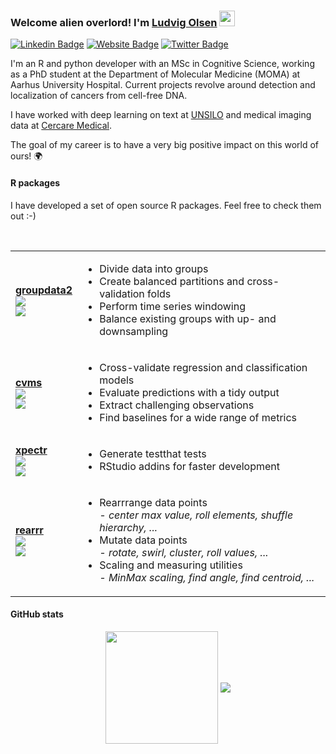 ### Welcome alien overlord! I'm [Ludvig Olsen](http://ludvigolsen.dk) <img src="https://media.giphy.com/media/hvRJCLFzcasrR4ia7z/giphy.gif" width="25px">

[![Linkedin Badge](https://img.shields.io/badge/-LinkedIn-0e76a8?style=flat-square&logo=Linkedin&logoColor=white)](https://linkedin.com/in/ludvigolsen/)
[![Website Badge](https://img.shields.io/badge/Website-3b5998?style=flat-square&logo=google-chrome&logoColor=white)](http://ludvigolsen.dk)
[![Twitter Badge](https://img.shields.io/badge/-Twitter-00acee?style=flat-square&logo=Twitter&logoColor=white)](https://twitter.com/ludvigolsen)

I'm an R and python developer with an MSc in Cognitive Science, working as a PhD student at the Department of Molecular Medicine (MOMA) at Aarhus University Hospital. Current projects revolve around detection and localization of cancers from cell-free DNA.

I have worked with deep learning on text at [UNSILO](https://unsilo.ai/) and medical imaging data at [Cercare Medical](https://cercare-medical.com/). 

The goal of my career is to have a very big positive impact on this world of ours! :earth_africa:

#### R packages

I have developed a set of open source R packages. Feel free to check them out :-)

</br>

<table style="width:100%">
  <tr>
    <td>
      <a href="https://github.com/LudvigOlsen/groupdata2">
        <b>groupdata2</b>
      </a><br>
      <a href="https://cran.r-project.org/package=groupdata2">
        <img align="center" src="http://cranlogs.r-pkg.org/badges/groupdata2" />
      </a><br>
      <a href="https://cran.r-project.org/package=groupdata2">
        <img align="center" src="http://cranlogs.r-pkg.org/badges/grand-total/groupdata2" />
      </a>
    </td>
    <td>
      <ul> 
        <li>Divide data into groups</li>
        <li>Create balanced partitions and cross-validation folds</li>
        <li>Perform time series windowing</li>
        <li>Balance existing groups with up- and downsampling</li>
      </ul>
    </td>
  </tr>
  <tr>
    <td>
      <a href="https://github.com/LudvigOlsen/cvms">
        <b>cvms</b>
      </a><br>
      <a href="https://cran.r-project.org/package=cvms">
        <img align="center" src="http://cranlogs.r-pkg.org/badges/cvms" />
      </a><br>
      <a href="https://cran.r-project.org/package=cvms">
        <img align="center" src="http://cranlogs.r-pkg.org/badges/grand-total/cvms" />
      </a>
    </td>
    <td>
      <ul> 
        <li>Cross-validate regression and classification models</li>
        <li>Evaluate predictions with a tidy output</li>
        <li>Extract challenging observations</li>
        <li>Find baselines for a wide range of metrics</li>
      </ul>
    </td>
  </tr>
  <tr>
    <td>
      <a href="https://github.com/LudvigOlsen/xpectr">
        <b>xpectr</b>
      </a></br>
      <a href="https://cran.r-project.org/package=xpectr">
        <img align="center" src="http://cranlogs.r-pkg.org/badges/xpectr" />
      </a><br>
      <a href="https://cran.r-project.org/package=xpectr">
        <img align="center" src="http://cranlogs.r-pkg.org/badges/grand-total/xpectr" />
      </a>
    </td>
    <td>
      <ul> 
        <li>Generate testthat tests</li>
        <li>RStudio addins for faster development</li>
      </ul>
    </td>
  </tr>
  <tr>
    <td>
      <a href="https://github.com/LudvigOlsen/rearrr">
        <b>rearrr</b>
      </a></br>
      <a href="https://cran.r-project.org/package=rearrr">
        <img align="center" src="http://cranlogs.r-pkg.org/badges/rearrr" />
      </a><br>
      <a href="https://cran.r-project.org/package=rearrr">
        <img align="center" src="http://cranlogs.r-pkg.org/badges/grand-total/rearrr" />
      </a>
    </td>
    <td>
      <ul> 
        <li>Rearrrange data points</br><i>- center max value, roll elements, shuffle hierarchy, ...</i></li>
        <li>Mutate data points</br><i>- rotate, swirl, cluster, roll values, ...</i></li>
        <li>Scaling and measuring utilities</br><i>- MinMax scaling, find angle, find centroid, ...</i></li>
      </ul>
    </td>
  </tr>
</table> 

#### GitHub stats

<div align="center"> 
<img height="180em" src="https://github-readme-stats.vercel.app/api?username=LudvigOlsen&show_icons=true&hide_border=true&&count_private=true&include_all_commits=true" align="center" />
<img align="center" src="https://github-readme-stats.vercel.app/api/top-langs/?username=LudvigOlsen&layout=compact" />
</div>


<!--
**LudvigOlsen/LudvigOlsen** is a ✨ _special_ ✨ repository because its `README.md` (this file) appears on your GitHub profile.

Here are some ideas to get you started:

- 🔭 I’m currently working on ...
- 🌱 I’m currently learning ...
- 👯 I’m looking to collaborate on ...
- 🤔 I’m looking for help with ...
- 💬 Ask me about ...
- 📫 How to reach me: ...
- 😄 Pronouns: ...
- ⚡ Fun fact: ...
-->

